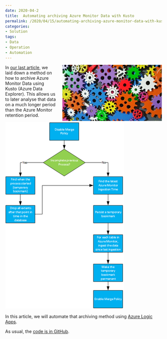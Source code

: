 ```yaml
---
date: 2020-04-2
title:  Automating archiving Azure Monitor Data with Kusto
permalink: /2020/04/15/automating-archiving-azure-monitor-data-with-kusto
categories:
- Solution
tags:
- Data
- Operation
- Automation
---
```

<img style="float:right;padding-left:20px;" title="From pixabay.com" src="/assets/posts/2020/2/automating-archiving-azure-monitor-data-with-kusto/colorful-toothed-wheels-171198.jpg" />

In [our last article](/2020/04/08/archiving-azure-monitor-data-with-kusto), we laid down a method on how to archive Azure Monitor Data using Kusto (Azure Data Explorer).  This allows us to later analyse that data on a much longer period than the Azure Monitor retention period.

![Archiving Process](/assets/posts/2020/2/archiving-azure-monitor-data-with-kusto/archiving-process.png)

In this article, we will automate that archiving method using [Azure Logic Apps](https://docs.microsoft.com/en-us/azure/logic-apps/logic-apps-overview).

As usual, the [code is in GitHub](https://github.com/vplauzon/kusto/tree/master/archive-monitor).